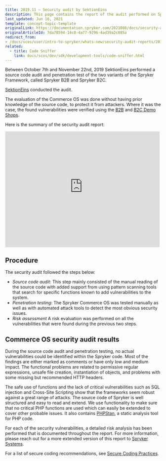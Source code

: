 ```yaml
---
title: 2019.11 — Security audit by SektionEins
description: This page contains the report of the audit performed on Spryker Commerce OS.
last_updated: Jun 16, 2021
template: concept-topic-template
originalLink: https://documentation.spryker.com/2021080/docs/security-audit
originalArticleId: 7da78594-14c0-4a77-9296-4ad39a2c085a
redirect_from:
- /docs/scos/user/intro-to-spryker/whats-new/security-audit-reports/2019.11-security-audit-by-sektioneins.html
related:
  - title: Code Sniffer
    link: docs/scos/dev/sdk/development-tools/code-sniffer.html
---
```


Between October 7th and November 22nd, 2019 SektionEins performed a source code audit and penetration test of the two variants of the Spryker Framework, called Spryker B2B and Spryker B2C.

[SektionEins](https://www.sektioneins.de/) conducted the audit.

The evaluation of the Commerce OS was done without having prior knowledge of the source code, to protect it from attackers. Where it was the case, the found vulnerabilities were verified using the [B2B](/docs/scos/user/intro-to-spryker/b2b-suite.html) and [B2C Demo Shops](/docs/scos/user/intro-to-spryker/b2c-suite.html).

Here is the summary of the security audit report:

<embed src="https://spryker.s3.eu-central-1.amazonaws.com/docs/About/What's+new/Security+audit/Summary-Report-Spryker-B2B-B2C-201907.0.pdf" width="500" height="375"
 type="application/pdf">

## Procedure
The security audit followed the steps below:
* *Source code audit*: This step mainly consisted of the manual reading of the source code with added support from using pattern scanning tools that search for specific functions known to add vulnerabilities to the system.
* *Penetration testing*: The Spryker Commerce OS was tested manually as well as with automated attack tools to detect the most obvious security issues.
* *Risk assessment* A risk evaluation was performed on all the vulnerabilities that were found during the previous two steps.

## Commerce OS security audit results
During the source code audit and penetration testing, no actual vulnerabilities could be identified within the Spryker code. Most of the findings are either marked as comments or have only low and medium impact. The functional problems are related to permissive regular expressions, unsafe file creation, instantiation of objects, and problems with some missing but recommended HTTP headers.

The safe use of functions and the lack of critical vulnerabilities such as SQL injection and Cross-Site Scripting show that the frameworks seem robust against a great range of attacks. The source code of Spryker is well structured and easy to read and extend. We use functionality to make sure that no critical PHP functions are used which can easily be extended to cover other probable issues. It also contains [PHPStan](https://github.com/phpstan/phpstan), a static analysis tool for PHP code.

For each of the security vulnerabilities, a detailed risk analysis has been performed that is documented throughout the report. For more information, please reach out for a more extended version of this report to [Spryker Systems](mailto:academy@spryker.com).

For a list of secure coding recommendations, see [Secure Coding Practices](/docs/dg/dev/guidelines/coding-guidelines/secure-coding-practices.html).
